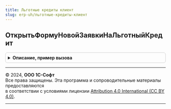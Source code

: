```yaml
---
title: Льготные кредиты клиент
slug: erp-uh/льготные-кредиты-клиент
---
```



## ОткрытьФормуНовойЗаявкиНаЛьготныйКредит
<details style="margin: 1em 0; padding: 0.5em; border: 1px solid #ccc; border-radius: 6px;">

<summary style="font-weight: bold; cursor: pointer;">Описание, пример вызова</summary>

```bsl

// Открытие формы создания новой заявки на льготной кредит
//   Организация - СправочникСсылка.Организации - ссылка на организацию для которой нужно создать заявку.
//
Процедура ОткрытьФормуНовойЗаявкиНаЛьготныйКредит(Организация = Неопределено) Экспорт
```

Пример вызова
```bsl
ЛьготныеКредитыКлиент.ОткрытьФормуНовойЗаявкиНаЛьготныйКредит(Организация);
```
</details>

---

© 2024, **ООО 1С-Софт**  
Все права защищены. Эта программа и сопроводительные материалы предоставляются  
в соответствии с условиями лицензии [Attribution 4.0 International (CC BY 4.0)](https://creativecommons.org/licenses/by/4.0/legalcode).

---
